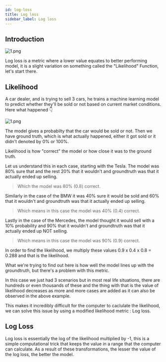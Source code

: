 ```yaml
---
id: log-loss
title: Log loss
sidebar_label: Log loss
---
```


## Introduction

![1.png](/img/metrics/03_LL/title.png)

Log loss is a metric where a lower value equates to better performing model, it is a slight variation on something called the "Likelihood" Function, let's start there.

## Likelihood

A car dealer, and is trying to sell 3 cars, he trains a machine learning model to predict whether they'll be sold or not based on current market conditions. Here what happened 👇

![1.png](/img/metrics/03_LL/1.png)

The model gives a probabilty that the car would be sold or not. Then we have ground truth, which is what actually happened, either it got sold or it didn't denoted by 0% or 100%.

Likelihood is how "correct" the model or how close it was to the ground truth.

Let us understand this in each case, starting with the Tesla.
The model was 80% sure that and the rest 20% that it wouldn't and groundtruth was that it actually ended up selling.

> Which the model was 80% (0.8) correct.

Similarly in the case of the BMW it was 40% sure it would be sold and 60% that it wouldn't and groundtruth was that it actually ended up selling.

> Which means in this case the model was 40% (0.4) correct.

Lastly in the case of the Mercedes, the model thought it would sell with a 10% probability and 90% that it wouldn't and groundtruth was that it actually ended up NOT selling.

> Which means in this case the model was 90% (0.9) correct.

In order to find the likelihood, we multiply these values 0.9 x 0.4 x 0.8 = 0.288 and that is the likelihood.

What we're trying to find out here is how well the model lines up with the groundtruth, but there's a problem with this metric.

In this case we just had 3 scenarios but in most real life situations, there are hundreds or even thousands of these and the thing with that is the value of likelihood decreases as more and more cases are added as it can also be observed in the above example.

This makes it incredibly difficult for the computer to caclulate the likelihood, we can solve this issue by using a modified likelihood metric : Log loss.

## Log Loss

Log loss is essentially the log of the likelihood multiplied by -1, this is a simple computational trick that keeps the value in a range that the computer can calculate. As a result of these transformations, the lesser the value of the log loss, the better the model.
